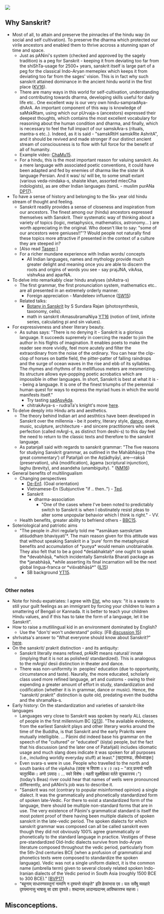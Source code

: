 ![](http://upload.wikimedia.org/wikipedia/commons/thumb/3/3f/Devimahatmya_Sanskrit_MS_Nepal_11c.jpg/400px-Devimahatmya_Sanskrit_MS_Nepal_11c.jpg)



## Why Sanskrit?

- Most of all, to attain and preserve the pinnacles of the hindu way (in social and self cultivation). To preserve the dharma which protected our virile ancestors and enabled them to thrive accross a stunning span of time and space.
    - Just as pANini's system (checked and approved by the sagely tradition) is a peg for Sanskrit - keeping it from deviating too far from the shiShTa-usage for 2500+ years, sanskrit itself is large part of a peg for the classical Indo-Aryan memeplex which keeps it from deviating too far from the sages' vision.﻿ This is in fact why such sanskrit attained dominance in the ancient hindu world in the first place ([KV16](https://kashcidvipashcit.wordpress.com/2016/05/19/%E0%A4%95%E0%A5%81%E0%A4%A4%E0%A4%83-%E0%A4%B8%E0%A4%82%E0%A4%B8%E0%A5%8D%E0%A4%95%E0%A5%83%E0%A4%A4%E0%A4%B8%E0%A5%8D%E0%A4%AF-%E0%A4%AA%E0%A5%8D%E0%A4%B0%E0%A4%AD%E0%A5%81%E0%A4%A4%E0%A5%8D%E0%A4%B5/)).
    - There are many ways in this world for self-cultivation, understanding and contributing towards dharma, developing skills useful for daily life etc.. One excellent way is our very own hindu-sampradAya-dhArA. An important component of this way is knowledge of saMskRtam, using which our pUrvaja-s (ancestors) expressed their deepest thoughts, which contains the most excellent vocabulary for reasoning about the human condition and dharma, and finally, which is necessary to feel the full impact of our samskAra-s (rituals, mantra-s etc..). Indeed, as it is said - "samskRtiH samskRte AshritA", and it should be revived and made stronger if our distinct ancient stream of consciousness is to flow with full force for the benefit of all of humanity.
    - Example video: [ChaMu15](https://youtu.be/lKljhDp9boU?t=595).
    - For a hindu, this is the most important reason for valuing sanskrit. As a mere language with associated poetic conventions, it could have been adapted and fed by enemies of dharma like the sister IA language Persian. And it was/ is/ will be, to some small extant (various veda-nindaka-s, shaiste khan, assorted mlecCha indologists), as are other Indian languages (tamiL - muslim purANa [DP17](http://www.mid-day.com/articles/devdutt-pattanaik-a-purana-for-muslims/18465165)).
- To have a sense of history and belonging to the 5k+ year old hindu stream of thought and feeling.
    - Sanskrit readily provides a sense of closeness and inspiration from our ancestors. The finest among our (hindu) ancestors expressed themselves with Sanskrit. Their systematic way of thinking about a variety of topics (logic, metaphysics, mathematics, astronomy... ) are worth appreciating in the original. Who doesn't like to say: "some of our ancestors were geniuses!!"'? Would people not naturally find these topics more attractive if presented in the context of a culture they are steeped in?
    - \[Also read [Taseer](http://www.openthemagazine.com/article/art-culture/a-historical-sense).\]
    - For a richer mundane experience with Indian words/ concepts
        - All Indian languages, names and mythology provide much greater delight and meaning once you are able to discern the roots and origins of words you see - say prajJNA, vikAsa, vishvAsa and aparNA.
- To delve into remarkably clear hindu analyses (shAstra-s)
    - The first grammar, the first pronunciation system, mathematics etc.. are all presented in an extremely orderly manner.
        - Foreign appreciation - Mandeleev influence ([SW15](http://swarajyamag.com/ideas/sanskrit-and-mendeleevs-periodic-table-of-elements/))
    - Related talks:
        - [Botany in Sanskrit](https://www.youtube.com/watch?v=lFvzTH-q2Uw&list=WL#t=3161) by S Sundara Rajan (photosynthesis, taxonomy, cells).
        - math in sanskrit rAmasubramaNiya [YT16](https://www.youtube.com/watch?v=iVEc_wQ4YTM) (notion of limit, infinite series, calculating pi and sin values).
- For expressiveness and sheer literary beauty.
    - As suhas says: "There is no denying it - Sanskrit is a glorious language. It succeeds supremely in coercing the reader to join the author in his flights of imagination. It enables poets to make the reader see more vividly, feel more acutely and filter the extraordinary from the noise of the ordinary. You can hear the clip-clop of horses on battle field, the pitter-patter of falling raindrops and the surge of ocean waves in the rise and ebb of its syllables. The rhymes and rhythms of its mellifluous meters are mesmerizing. Its structure allows eye-popping poetic acrobatics which are impossible in other languages. In short, Sanskrit is best at what it is -- being a language. It is one of the finest triumphs of the perennial human quest for ways to express the myriad hues in which the world manifests itself."
        - Try tasting [sadAsvAda](https://groups.google.com/forum/#!forum/sadaswada).
        - chitrakAvya-s - rudraTa's knight's move [here](http://gssmurthy.blogspot.com/2016/01/rudrata-and-his-knights-move-verse.html).
- To delve deeply into Hindu arts and aesthetics.
    - The theory behind Indian art and aesthtics have been developed in Sanskrit over the millennia - be it poetry, literary style, [dance](http://www.youtube.com/watch?v=yV_DVf4wmYE&list=PL798BE0DBBDF1AA1D), drama, music, sculpture, architecture - and sincere practitioners who seek perfection (called mArgI-s, as distinct from deshi-s) to this day feel the need to return to the classic texts and therefore to the sanskrit language.
    - As patanjalI said with regards to sanskrit grammar: "The five reasons for studying Sanskrit grammar, as outlined in the Mahābhāṣya (‘the great commentary’) of Patañjali on the Aṣṭādhyāyī, are—rakṣā (preservation), uhā (modification), āgama (scriptural injunction), laghu (brevity), and asandeha (unambiguity). " ([NM16](https://www.youtube.com/watch?v=Dw6swQpju7A))
- General benefits of multilingualism
    - Changing perspectives
        - [De-En1](http://medicalxpress.com/news/2015-04-language-view-theworld.html?utm_content=buffer39c25&utm_medium=social&utm_source=facebook.com&utm_campaign=buffer). (Goal orientation)
        - Vietnamese-En (Subjunctive "if .. then..") - [Ted](https://www.youtube.com/watch?v=zeSVMG4GkeQ).
        - Sanskrit
            - dharma-association
                - "One of the cases where I've been noted to predictably switch to Sanskrit is when I obstinately resist pleas to alter some unpopular behavior which I think is right." - VV.
    - Health benefits, greater ability to befriend others - [BBC15](http://www.bbc.com/future/story/20150528-how-to-learn-30-languages).
- Soteriological and patriotic aims
    - "The people in Jhiri regularly told me '\*asmākaṃ saṃskṛtam atiśuddhaṃ bhaviṣyati'\*. The main reason given for this attitude was that without speaking Sanskrit in a 'pure' form the metaphysical benefits and accumulation of \*puṇya\* would remain unobtainable. They also felt that to be a good \*deśabhaktaḥ\* one ought to speak the \*devabhāṣā, \*which incidentally Samskrita Bharati package as the \*janabhāṣā, \*while asserting its final incarnation will be the next global lingua-franca or \*viśvabhāṣā\*" ([IL15](http://list.indology.info/pipermail/indology_list.indology.info/2016-January/042636.html))
        - SB background [YT15](https://youtu.be/cqx3z_clsjY?t=126).
    -


### Other notes

- Note for hindu expatriates: I agree with [Elst](http://koenraadelst.blogspot.in/2012/05/hindu-survival-what-is-to-be-done.html), who says: "it is a waste to still your guilt feelings as an immigrant by forcing your children to learn a smattering of Bengali or Kannada. It is better to teach your children Hindu values, and if this has to take the form of a language, let it be Sanskrit".
- How to raise a mutlilingual kid in an environment dominated by English?
    - Use the "don't/ won't understand" policy. \[FB [discussion 15](https://www.facebook.com/vishvas.vasuki/posts/10153397026052989?ref=notif&notif_t=comment_mention)\]
- shrIvatsa's answer to "What everyone should know about Sanskrit?" [here](http://www.quora.com/What-are-some-mind-blowing-facts-about-Sanskrit-What-should-everyone-know-about-Sanskrit-language).
- On the sanskrit/ prakrit distinction - and its antiquity:
    - Sanskrit literally means refined, prAkRt means natural/ innate (implying that it is not as polished/ standardized). This is analogous to the mArgii/ desii distinction in theater and dance.
    - There was non-uniformity in  peoples' education (due to opportunity, circumstance and taste). Naurally, the more educated, scholarly class used more refined language, art and customs - owing to their expending a greater amount of effort in study, standardization and codification (whether it is in grammar, dance or music). Hence, the "sanskrit/ prakrit" distinction is quite old, predating even the buddha and the shramaNa-s.
- Early history: On the standardization and varieties of sanskrit-like languages
    - Languages very close to Sanskrit was spoken by nearly ALL classes of people in the first millennium BC \[[Q13](https://www.quora.com/What-percentage-of-people-on-the-Indian-subcontinent-used-or-knew-Sanskrit-during-the-2nd-and-1st-millennium-BC)\]. "The available evidence, from the earliest Sanskrit plays and other literary works around the time of the Buddha, is that Sanskrit and the early Prakrits were mutually intelligible. ... Pāṇini did indeed base his grammar on the speech of the "cultured" or "educated" (śiṣṭa) people, but the fact that his discussion (and the later one of Patañjali) includes idiomatic usage and much slang does indicate it was spoken for all purposes (i.e., including worldly everyday stuff) at least." \[खट्वारूढः, तीर्थध्वाङ्क्षः\]
    - Even svara-s were in use. People who travelled to the north and south banks of the vipAsha (उदक् च विपाशः॥ ४।२।७३ – "अञ् प्रत्ययो भवति चातुरर्थिकः। अणो ऽपवादः। … स्वरे विशेषः। महती सूक्ष्मेक्षिका वर्तते सूत्रकारस्य।")  (today’s Beas) river could hear that names of wells were pronounced differently, and pANini’s job was to describe it.
    - "Sanskrit was not (contrary to popular misinformed opinion) a single dialect. It was the grammatically and phonetically standardized form of spoken late-Vedic. ​For there to exist a standardized form of the language, there should be multiple non-standard forms that are in use. The very existence of Pāṇini's grammatical standard is itself the most potent proof of there having been multiple dialects of spoken sanskrit in the late-vedic period.​ The spoken dialects for which sanskrit grammar was composed can all be called sanskrit even though they did not obviously 100% agree grammatically or phonetically to the standard language in practice. Vestiges of these pre-standardized Old-Indic dialects survive from Indo-Aryan literature composed throughout the vedic period, particularly from the 5th-2nd centuries BCE (when a profusion of grammatical and phonetics texts were composed to standardize the spoken language). Vedic was not a single uniform dialect, it is the common name (umbrella term) given to several closely related spoken Indo-Iranian dialects of the Vedic period in South Asia (roughly 1500 BCE to 300 BCE)." \[[BVP17](https://groups.google.com/d/msg/bvparishat/_w1ShqfczhY/27iVBdXsCQAJ)\]
    - "बहूनाम् साधारणवस्तूनां नामानि न दृश्यन्ते संस्कृते" इति हेत्वाभास एव। यतः सर्वेषु व्यवहारे दृश्यमानासु भाषासु सा दशा दृश्यते। शब्दानाम् आदानप्रदानम् आविष्कारश्च सहजाः।



## Misconceptions.
